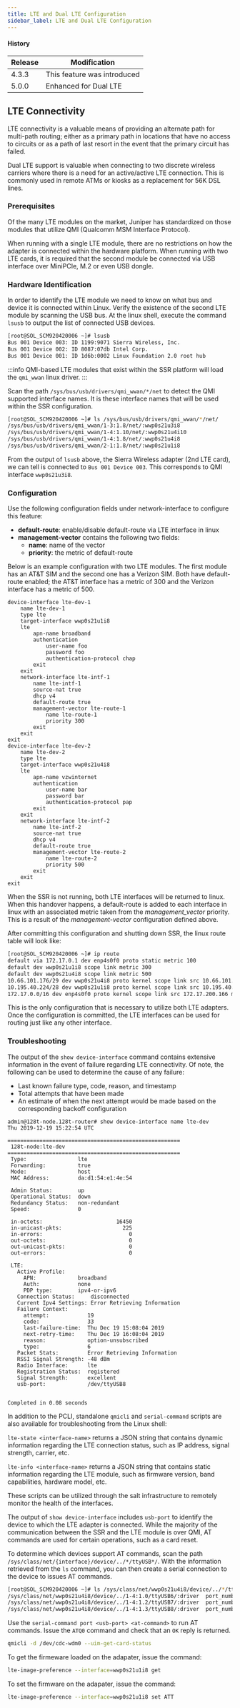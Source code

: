 ```yaml
---
title: LTE and Dual LTE Configuration
sidebar_label: LTE and Dual LTE Configuration
---
```


#### History

| Release | Modification                |
| ------- | --------------------------- |
| 4.3.3   | This feature was introduced |
| 5.0.0   | Enhanced for Dual LTE |

## LTE Connectivity

LTE connectivity is a valuable means of providing an alternate path for multi-path routing; either as a primary path in locations that have no access to circuits or as a path of last resort in the event that the primary circuit has failed.

Dual LTE support is valuable when connecting to two discrete wireless carriers where there is a need for an active/active LTE connection.  This is commonly used in remote ATMs or kiosks as a replacement for 56K DSL lines.

### Prerequisites

Of the many LTE modules on the market, Juniper has standardized on those modules that utilize QMI (Qualcomm MSM Interface Protocol).

When running with a single LTE module, there are no restrictions on how the adapter is connected within the hardware platform.  When running with two LTE cards, it is required that the second module be connected via USB interface over MiniPCIe, M.2 or even USB dongle.

### Hardware Identification

In order to identify the LTE module we need to know on what bus and device it is connected within Linux. Verify the existence of the second LTE module by scanning the USB bus. At the linux shell, execute the command `lsusb` to output the list of connected USB devices.

```bash
[root@SOL_SCM920420006 ~]# lsusb
Bus 001 Device 003: ID 1199:9071 Sierra Wireless, Inc.
Bus 001 Device 002: ID 8087:07db Intel Corp.
Bus 001 Device 001: ID 1d6b:0002 Linux Foundation 2.0 root hub
```

:::info
QMI-based LTE modules that exist within the SSR platform will load the `qmi_wwan` linux driver.
:::

Scan the path `/sys/bus/usb/drivers/qmi_wwan/*/net` to detect the QMI supported interface names.  It is these interface names that will be used within the SSR configuration.
```bash
[root@SOL_SCM920420006 ~]# ls /sys/bus/usb/drivers/qmi_wwan/*/net/
/sys/bus/usb/drivers/qmi_wwan/1-3:1.8/net/:wwp0s21u3i8
/sys/bus/usb/drivers/qmi_wwan/1-4:1.10/net/:wwp0s21u4i10
/sys/bus/usb/drivers/qmi_wwan/1-4:1.8/net/:wwp0s21u4i8
/sys/bus/usb/drivers/qmi_wwan/2-1:1.8/net/:wwp0s21u1i8
```

From the output of `lsusb` above, the Sierra Wireless adapter (2nd LTE card), we can tell is connected to `Bus 001 Device 003`.  This corresponds to QMI interface `wwp0s21u3i8`.

### Configuration

Use the following configuration fields under network-interface to configure this feature:

- **default-route**: enable/disable default-route via LTE interface in linux
- **management-vector** contains the following two fields:
  - **name**: name of the vector
  - **priority**: the metric of default-route

Below is an example configuration with two LTE modules. The first module has an AT&T SIM and the second one has a Verizon SIM. Both have default-route enabled; the AT&T interface has a metric of 300 and the Verizon interface has a metric of 500.

```SSR
device-interface lte-dev-1
    name lte-dev-1
    type lte
    target-interface wwp0s21u1i8
    lte
        apn-name broadband
        authentication
            user-name foo
            password foo
            authentication-protocol chap
        exit
    exit
    network-interface lte-intf-1
        name lte-intf-1
        source-nat true
        dhcp v4
        default-route true
        management-vector lte-route-1
            name lte-route-1
            priority 300
        exit
    exit
exit
device-interface lte-dev-2
    name lte-dev-2
    type lte
    target-interface wwp0s21u4i8
    lte
        apn-name vzwinternet
        authentication
            user-name bar
            password bar
            authentication-protocol pap
        exit
    exit
    network-interface lte-intf-2
        name lte-intf-2
        source-nat true
        dhcp v4
        default-route true
        management-vector lte-route-2
            name lte-route-2
            priority 500
        exit
    exit
exit
```

When the SSR is not running, both LTE interfaces will be returned to linux. When this handover happens, a default-route is added to each interface in linux with an associated metric taken from the _management_vector_ priority. This is a result of the _management-vector_ configuration defined above.

After committing this configuration and shutting down SSR, the linux route table will look like:

```bash
[root@SOL_SCM920420006 ~]# ip route
default via 172.17.0.1 dev enp4s0f0 proto static metric 100
default dev wwp0s21u1i8 scope link metric 300
default dev wwp0s21u4i8 scope link metric 500
10.66.101.176/29 dev wwp0s21u4i8 proto kernel scope link src 10.66.101.179
10.195.40.224/28 dev wwp0s21u1i8 proto kernel scope link src 10.195.40.232
172.17.0.0/16 dev enp4s0f0 proto kernel scope link src 172.17.200.166 metric 100
```

This is the only configuration that is necessary to utilize both LTE adapters.  Once the configuration is committed, the LTE interfaces can be used for routing just like any other interface.

### Troubleshooting

The output of the `show device-interface` command contains extensive information in the event of failure regarding LTE connectivity.  Of note, the following can be used to determine the cause of any failure:
- Last known failure type, code, reason, and timestamp
- Total attempts that have been made
- An estimate of when the next attempt would be made based on the corresponding backoff configuration

```
admin@128t-node.128t-router# show device-interface name lte-dev
Thu 2019-12-19 15:22:54 UTC

======================================================
 128t-node:lte-dev
======================================================
 Type:                lte
 Forwarding:          true
 Mode:                host
 MAC Address:         da:d1:54:e1:4e:54

 Admin Status:        up
 Operational Status:  down
 Redundancy Status:   non-redundant
 Speed:               0

 in-octets:                       16450
 in-unicast-pkts:                   225
 in-errors:                           0
 out-octets:                          0
 out-unicast-pkts:                    0
 out-errors:                          0

 LTE:
   Active Profile:
     APN:             broadband
     Auth:            none
     PDP type:        ipv4-or-ipv6
   Connection Status:     disconnected
   Current Ipv4 Settings: Error Retrieving Information
   Failure Context:
     attempt:            19
     code:               33
     last-failure-time:  Thu Dec 19 15:08:04 2019
     next-retry-time:    Thu Dec 19 16:08:04 2019
     reason:             option-unsubscribed
     type:               6
   Packet Stats:         Error Retrieving Information
   RSSI Signal Strength: -48 dBm
   Radio Interface:      lte
   Registration Status:  registered
   Signal Strength:      excellent
   usb-port:             /dev/ttyUSB8


Completed in 0.08 seconds
```
In addition to the PCLI, standalone `qmicli` and `serial-command` scripts are also available for troubleshooting from the Linux shell:

`lte-state <interface-name>` returns a  JSON string that contains dynamic information regarding the LTE connection status, such as IP address, signal strength, carrier, etc.

`lte-info <interface-name>` returns a JSON string that contains static information regarding the LTE module, such as firmware version, band capabilities, hardware model, etc.

These scripts can be utilized through the salt infrastructure to remotely monitor the health of the interfaces.

The output of `show device-interface` includes `usb-port` to identify the device to which the LTE adapter is connected. While the majority of the communication between the SSR and the LTE module is over QMI, AT commands are used for certain operations, such as a card reset.

To determine which devices support AT commands, scan the path `/sys/class/net/{interface}/device/../*/ttyUSB*/`.  With the information retrieved from the `ls` command, you can then create a serial connection to the device to issues AT commands.

```bash
[root@SOL_SCM920420006 ~]# ls /sys/class/net/wwp0s21u4i8/device/../*/ttyUSB*/
/sys/class/net/wwp0s21u4i8/device/../1-4:1.0/ttyUSB6/:driver  port_number  power  subsystem  tty  uevent
/sys/class/net/wwp0s21u4i8/device/../1-4:1.2/ttyUSB7/:driver  port_number  power  subsystem  tty  uevent
/sys/class/net/wwp0s21u4i8/device/../1-4:1.3/ttyUSB8/:driver  port_number  power  subsystem  tty  uevent
```

Use the `serial-command port <usb-port> <at-command>` to run AT commands. Issue the `ATQ0` command and check that an `OK` reply is returned.

```bash
qmicli -d /dev/cdc-wdm0 --uim-get-card-status
```
To get the firmeware loaded on the adapater, issue the command:
```bash
lte-image-preference --interface=wwp0s21u1i8 get
```
To set the firmware on the adapater, issue the command:
```bash
lte-image-preference --interface=wwp0s21u1i8 set ATT
```

